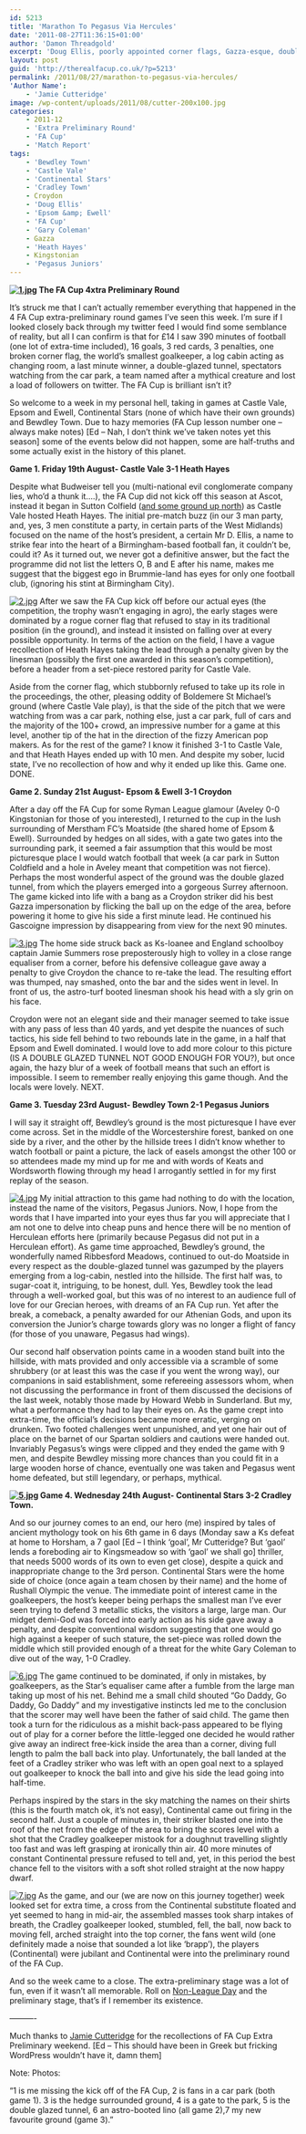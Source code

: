 ```yaml
---
id: 5213
title: 'Marathon To Pegasus Via Hercules'
date: '2011-08-27T11:36:15+01:00'
author: 'Damon Threadgold'
excerpt: 'Doug Ellis, poorly appointed corner flags, Gazza-esque, double-glazed tunnels, the white Gary Coleman and less Greek analogies than you were hoping for. Still a few though. Jamie Cutteridge.'
layout: post
guid: 'http://therealfacup.co.uk/?p=5213'
permalink: /2011/08/27/marathon-to-pegasus-via-hercules/
'Author Name':
    - 'Jamie Cutteridge'
image: /wp-content/uploads/2011/08/cutter-200x100.jpg
categories:
    - 2011-12
    - 'Extra Preliminary Round'
    - 'FA Cup'
    - 'Match Report'
tags:
    - 'Bewdley Town'
    - 'Castle Vale'
    - 'Continental Stars'
    - 'Cradley Town'
    - Croydon
    - 'Doug Ellis'
    - 'Epsom &amp; Ewell'
    - 'FA Cup'
    - 'Gary Coleman'
    - Gazza
    - 'Heath Hayes'
    - Kingstonian
    - 'Pegasus Juniors'
---
```


**[![1.jpg](http://lh5.ggpht.com/-rwoCXIuLAT4/TljEb6D5XRI/AAAAAAAAATI/WwMXIhpPBq8/h320/1.jpg)](http://lh5.ggpht.com/-rwoCXIuLAT4/TljEb6D5XRI/AAAAAAAAATI/WwMXIhpPBq8/w800/1.jpg) The FA Cup 4xtra Preliminary Round**

It’s struck me that I can’t actually remember everything that happened in the 4 FA Cup extra-preliminary round games I’ve seen this week. I’m sure if I looked closely back through my twitter feed I would find some semblance of reality, but all I can confirm is that for £14 I saw 390 minutes of football (one lot of extra-time included), 16 goals, 3 red cards, 3 penalties, one broken corner flag, the world’s smallest goalkeeper, a log cabin acting as changing room, a last minute winner, a double-glazed tunnel, spectators watching from the car park, a team named after a mythical creature and lost a load of followers on twitter. The FA Cup is brilliant isn’t it?

So welcome to a week in my personal hell, taking in games at Castle Vale, Epsom and Ewell, Continental Stars (none of which have their own grounds) and Bewdley Town. Due to hazy memories (FA Cup lesson number one – always make notes) \[Ed – Nah, I don’t think we’ve taken notes yet this season\] some of the events below did not happen, some are half-truths and some actually exist in the history of this planet.

**Game 1. Friday 19th August- Castle Vale 3-1 Heath Hayes**

Despite what Budweiser tell you (multi-national evil conglomerate company lies, who’d a thunk it….), the FA Cup did not kick off this season at Ascot, instead it began in Sutton Colfield ([and some ground up north](http://therealfacup.co.uk/2011/08/19/sunderland-rcabirtley-town/)) as Castle Vale hosted Heath Hayes. The initial pre-match buzz (in our 3 man party, and, yes, 3 men constitute a party, in certain parts of the West Midlands) focused on the name of the host’s president, a certain Mr D. Ellis, a name to strike fear into the heart of a Birmingham-based football fan, it couldn’t be, could it? As it turned out, we never got a definitive answer, but the fact the programme did not list the letters O, B and E after his name, makes me suggest that the biggest ego in Brummie-land has eyes for only one football club, (ignoring his stint at Birmingham City).

[![2.jpg](http://lh5.ggpht.com/-5I88hexRkuQ/TljEbuoO7dI/AAAAAAAAATA/IhtH0maL7OQ/h320/2.jpg)](http://lh5.ggpht.com/-5I88hexRkuQ/TljEbuoO7dI/AAAAAAAAATA/IhtH0maL7OQ/w800/2.jpg) After we saw the FA Cup kick off before our actual eyes (the competition, the trophy wasn’t engaging in agro), the early stages were dominated by a rogue corner flag that refused to stay in its traditional position (in the ground), and instead it insisted on falling over at every possible opportunity. In terms of the action on the field, I have a vague recollection of Heath Hayes taking the lead through a penalty given by the linesman (possibly the first one awarded in this season’s competition), before a header from a set-piece restored parity for Castle Vale.

Aside from the corner flag, which stubbornly refused to take up its role in the proceedings, the other, pleasing oddity of Boldemere St Michael’s ground (where Castle Vale play), is that the side of the pitch that we were watching from was a car park, nothing else, just a car park, full of cars and the majority of the 100+ crowd, an impressive number for a game at this level, another tip of the hat in the direction of the fizzy American pop makers. As for the rest of the game? I know it finished 3-1 to Castle Vale, and that Heath Hayes ended up with 10 men. And despite my sober, lucid state, I’ve no recollection of how and why it ended up like this. Game one. DONE.

**Game 2. Sunday 21st August- Epsom &amp; Ewell 3-1 Croydon**

After a day off the FA Cup for some Ryman League glamour (Aveley 0-0 Kingstonian for those of you interested), I returned to the cup in the lush surrounding of Merstham FC’s Moatside (the shared home of Epsom &amp; Ewell). Surrounded by hedges on all sides, with a gate two gates into the surrounding park, it seemed a fair assumption that this would be most picturesque place I would watch football that week (a car park in Sutton Coldfield and a hole in Aveley meant that competition was not fierce). Perhaps the most wonderful aspect of the ground was the double glazed tunnel, from which the players emerged into a gorgeous Surrey afternoon. The game kicked into life with a bang as a Croydon striker did his best Gazza impersonation by flicking the ball up on the edge of the area, before powering it home to give his side a first minute lead. He continued his Gascoigne impression by disappearing from view for the next 90 minutes.

[![3.jpg](http://lh3.ggpht.com/-9OnWB4yK5UI/TljEb2RjhXI/AAAAAAAAATE/r9QlYkFuXvk/h320/3.jpg)](http://lh3.ggpht.com/-9OnWB4yK5UI/TljEb2RjhXI/AAAAAAAAATE/r9QlYkFuXvk/w800/3.jpg) The home side struck back as Ks-loanee and England schoolboy captain Jamie Summers rose preposterously high to volley in a close range equaliser from a corner, before his defensive colleague gave away a penalty to give Croydon the chance to re-take the lead. The resulting effort was thumped, nay smashed, onto the bar and the sides went in level. In front of us, the astro-turf booted linesman shook his head with a sly grin on his face.

Croydon were not an elegant side and their manager seemed to take issue with any pass of less than 40 yards, and yet despite the nuances of such tactics, his side fell behind to two rebounds late in the game, in a half that Epsom and Ewell dominated. I would love to add more colour to this picture (IS A DOUBLE GLAZED TUNNEL NOT GOOD ENOUGH FOR YOU?), but once again, the hazy blur of a week of football means that such an effort is impossible. I seem to remember really enjoying this game though. And the locals were lovely. NEXT.

**Game 3. Tuesday 23rd August- Bewdley Town 2-1 Pegasus Juniors**

I will say it straight off, Bewdley’s ground is the most picturesque I have ever come across. Set in the middle of the Worcestershire forest, banked on one side by a river, and the other by the hillside trees I didn’t know whether to watch football or paint a picture, the lack of easels amongst the other 100 or so attendees made my mind up for me and with words of Keats and Wordsworth flowing through my head I arrogantly settled in for my first replay of the season.

[![4.jpg](http://lh4.ggpht.com/-b_kroDqZmlM/TljEcMGP_fI/AAAAAAAAATM/ByPIGwJK0IA/h320/4.jpg)](http://lh4.ggpht.com/-b_kroDqZmlM/TljEcMGP_fI/AAAAAAAAATM/ByPIGwJK0IA/w800/4.jpg) My initial attraction to this game had nothing to do with the location, instead the name of the visitors, Pegasus Juniors. Now, I hope from the words that I have imparted into your eyes thus far you will appreciate that I am not one to delve into cheap puns and hence there will be no mention of Herculean efforts here (primarily because Pegasus did not put in a Herculean effort). As game time approached, Bewdley’s ground, the wonderfully named Ribbesford Meadows, continued to out-do Moatside in every respect as the double-glazed tunnel was gazumped by the players emerging from a log-cabin, nestled into the hillside. The first half was, to sugar-coat it, intriguing, to be honest, dull. Yes, Bewdley took the lead through a well-worked goal, but this was of no interest to an audience full of love for our Grecian heroes, with dreams of an FA Cup run. Yet after the break, a comeback, a penalty awarded for our Athenian Gods, and upon its conversion the Junior’s charge towards glory was no longer a flight of fancy (for those of you unaware, Pegasus had wings).

Our second half observation points came in a wooden stand built into the hillside, with mats provided and only accessible via a scramble of some shrubbery (or at least this was the case if you went the wrong way), our companions in said establishment, some refereeing assessors whom, when not discussing the performance in front of them discussed the decisions of the last week, notably those made by Howard Webb in Sunderland. But my, what a performance they had to lay their eyes on. As the game crept into extra-time, the official’s decisions became more erratic, verging on drunken. Two footed challenges went unpunished, and yet one hair out of place on the barnet of our Spartan soldiers and cautions were handed out. Invariably Pegasus’s wings were clipped and they ended the game with 9 men, and despite Bewdley missing more chances than you could fit in a large wooden horse of chance, eventually one was taken and Pegasus went home defeated, but still legendary, or perhaps, mythical.

**[![5.jpg](http://lh5.ggpht.com/-Wkj8gfI9Btk/TljEcXPj12I/AAAAAAAAATQ/qowOgvH79tk/h320/5.jpg)](http://lh5.ggpht.com/-Wkj8gfI9Btk/TljEcXPj12I/AAAAAAAAATQ/qowOgvH79tk/w800/5.jpg) Game 4. Wednesday 24th August- Continental Stars 3-2 Cradley Town.**

And so our journey comes to an end, our hero (me) inspired by tales of ancient mythology took on his 6th game in 6 days (Monday saw a Ks defeat at home to Horsham, a 7 gaol \[Ed – I think ‘goal’, Mr Cutteridge? But ‘gaol’ lends a foreboding air to Kingsmeadow so with ‘gaol’ we shall go\] thriller, that needs 5000 words of its own to even get close), despite a quick and inappropriate change to the 3rd person. Continental Stars were the home side of choice (once again a team chosen by their name) and the home of Rushall Olympic the venue. The immediate point of interest came in the goalkeepers, the host’s keeper being perhaps the smallest man I’ve ever seen trying to defend 3 metallic sticks, the visitors a large, large man. Our midget demi-God was forced into early action as his side gave away a penalty, and despite conventional wisdom suggesting that one would go high against a keeper of such stature, the set-piece was rolled down the middle which still provided enough of a threat for the white Gary Coleman to dive out of the way, 1-0 Cradley.

[![6.jpg](http://lh3.ggpht.com/-OOytE5xvCVY/TljEcuvIF3I/AAAAAAAAATU/iDdWioPRRQw/h320/6.jpg)](http://lh3.ggpht.com/-OOytE5xvCVY/TljEcuvIF3I/AAAAAAAAATU/iDdWioPRRQw/w800/6.jpg) The game continued to be dominated, if only in mistakes, by goalkeepers, as the Star’s equaliser came after a fumble from the large man taking up most of his net. Behind me a small child shouted “Go Daddy, Go Daddy, Go Daddy” and my investigative instincts led me to the conclusion that the scorer may well have been the father of said child. The game then took a turn for the ridiculous as a mishit back-pass appeared to be flying out of play for a corner before the little-legged one decided he would rather give away an indirect free-kick inside the area than a corner, diving full length to palm the ball back into play. Unfortunately, the ball landed at the feet of a Cradley striker who was left with an open goal next to a splayed out goalkeeper to knock the ball into and give his side the lead going into half-time.

Perhaps inspired by the stars in the sky matching the names on their shirts (this is the fourth match ok, it’s not easy), Continental came out firing in the second half. Just a couple of minutes in, their striker blasted one into the roof of the net from the edge of the area to bring the scores level with a shot that the Cradley goalkeeper mistook for a doughnut travelling slightly too fast and was left grasping at ironically thin air. 40 more minutes of constant Continental pressure refused to tell and, yet, in this period the best chance fell to the visitors with a soft shot rolled straight at the now happy dwarf.

[![7.jpg](http://lh4.ggpht.com/-0jOp7qSD-jk/TljEcnE9b8I/AAAAAAAAATY/JyBLcBhhr-4/h320/7.jpg)](http://lh4.ggpht.com/-0jOp7qSD-jk/TljEcnE9b8I/AAAAAAAAATY/JyBLcBhhr-4/w800/7.jpg) As the game, and our (we are now on this journey together) week looked set for extra time, a cross from the Continental substitute floated and yet seemed to hang in mid-air, the assembled masses took sharp intakes of breath, the Cradley goalkeeper looked, stumbled, fell, the ball, now back to moving fell, arched straight into the top corner, the fans went wild (one definitely made a noise that sounded a lot like ‘brapp’), the players (Continental) were jubilant and Continental were into the preliminary round of the FA Cup.

And so the week came to a close. The extra-preliminary stage was a lot of fun, even if it wasn’t all memorable. Roll on [Non-League Day](http://www.nonleagueday.co.uk/) and the preliminary stage, that’s if I remember its existence.

———-

Much thanks to [Jamie Cutteridge](http://twitter.com/#!/JamieCutteridge) for the recollections of FA Cup Extra Preliminary weekend. \[Ed – This should have been in Greek but fricking WordPress wouldn’t have it, damn them\]

Note: Photos:

“1 is me missing the kick off of the FA Cup, 2 is fans in a car park (both game 1). 3 is the hedge surrounded ground, 4 is a gate to the park, 5 is the double glazed tunnel, 6 an astro-booted lino (all game 2),7 my new favourite ground (game 3).”